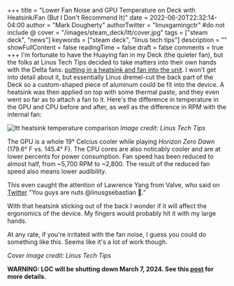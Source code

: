 +++
title = "Lower Fan Noise and GPU Temperature on Deck with Heatsink/Fan (But I Don't Recommend It)"
date = 2022-06-20T22:32:14-04:00
author = "Mark Dougherty"
authorTwitter = "linuxgamingctr" #do not include @
cover = "/images/steam_deck/ltt/cover.jpg"
tags = ["steam deck", "news"]
keywords = ["steam deck", "linus tech tips"]
description = ""
showFullContent = false
readingTime = false
draft = false
comments = true
+++
I'm fortunate to have the Huaying fan in my Deck (the quieter fan), but the folks at Linus Tech Tips decided to take matters into their own hands with the Delta fans: [putting in a heatsink and fan into the unit](https://youtu.be/-DUWTteit-0). I won't get into detail about it, but essentially Linus dremel-cut the back part of the Deck so a custom-shaped piece of aluminum could be fit into the device. A heatsink was then applied on top with some thermal paste, and they even went so far as to attach a fan to it. Here's the difference in temperature in the GPU and CPU before and after, as well as the difference in RPM with the internal fan:

![ltt heatsink temperature comparison](/images/steam_deck/ltt/temp_diffs.jpg)
*Image credit: Linus Tech Tips*

The GPU is a whole 19° Celcius cooler while playing *Horizon Zero Dawn* (179.6° F vs. 145.4° F). The CPU cores are also noticably cooler and are at lower percents for power consumption. Fan speed has been reduced to almost half, from ~5,700 RPM to ~2,800. The result of the reduced fan speed also means lower audibility.

This even caught the attention of Lawrence Yang from Valve, who said on [Twitter](https://twitter.com/lawrenceyang/status/1538956398490288128) "You guys are nuts @linusgsebastian 🤣."

With that heatsink sticking out of the back I wonder if it will affect the ergonomics of the device. My fingers would probably hit it with my large hands.

At any rate, if you're irritated with the fan noise, I guess you could do something like this. Seems like it's a lot of work though.

*Cover image credit: Linus Tech Tips*

**WARNING: LGC will be shutting down March 7, 2024. See this [post](https://linuxgamingcentral.com/posts/the-end-of-lgc/) for more details.**
